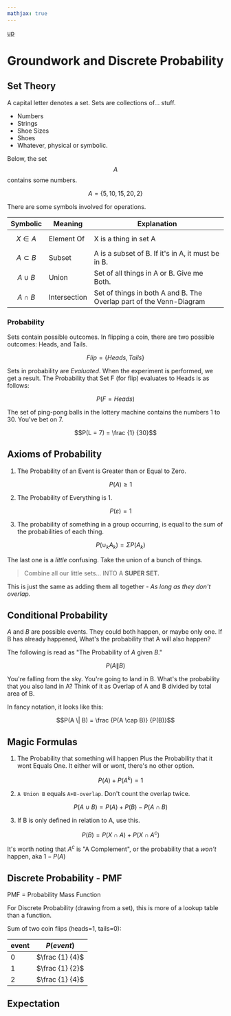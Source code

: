 ```yaml
---
mathjax: true
---
```

[up](../index.md)
# Groundwork and Discrete Probability

## Set Theory

A capital letter denotes a set. Sets are collections of... stuff.
- Numbers
- Strings
- Shoe Sizes
- Shoes
- Whatever, physical or symbolic.

Below, the set $$A$$ contains some numbers.

$$ A = \{ 5, 10, 15, 20, 2 \} $$

There are some symbols involved for operations.

 Symbolic | Meaning | Explanation
 --- | --- | ---
 $$X \in A$$ | Element Of | X is a thing in set A
 $$A \subset B$$ | Subset | A is a subset of B. If it's in A, it must be in B.
 $$A \cup B$$ | Union | Set of all things in A or B. Give me Both.
 $$A \cap B$$ | Intersection | Set of things in both A and B. The Overlap part of the Venn-Diagram

### Probability

Sets contain possible outcomes. In flipping a coin, there are two possible outcomes: Heads, and Tails.

$$ Flip = \{Heads, Tails\}$$

Sets in probability are *Evaluated*. When the experiment is performed, we get a result. The Probability that Set F (for flip) evaluates to Heads is as follows:

$$P(F = Heads)$$

The set of ping-pong balls in the lottery machine contains the numbers 1 to 30. You've bet on 7.

$$P(L = 7) = \frac {1} {30}$$

## Axioms of Probability

1. The Probability of an Event is Greater than or Equal to Zero.

    $$P(A) \geq 1$$

2. The Probability of Everything is 1.

    $$P(\varepsilon) = 1$$

3. The probability of something in a group occurring, is equal to the sum of the probabilities of each thing.

    $$P(\cup_{k}A_{k}) = \Sigma P(A_{k})$$

The last one is a *little* confusing. Take the union of a bunch of things.

> Combine all our little sets... INTO A **SUPER SET.**

This is just the same as adding them all together - *As long as they don't overlap.*

## Conditional Probability

$A$ and $B$ are possible events. They could both happen, or maybe only one. If B has already happened, What's the probability that A will also happen?

The following is read as "The Probability of $A$ given $B$."

$$P(A \| B)$$

You're falling from the sky. You're going to land in B. What's the probability that you also land in A? Think of it as Overlap of A and B divided by total area of B.

In fancy notation, it looks like this:

$$P(A \| B) = \frac {P(A \cap B)} {P(B)}$$

## Magic Formulas

1. The Probability that something will happen Plus the Probability that it wont Equals One. It either will or wont, there's no other option.

    $$P(A)+P(A^k)=1$$

2. `A Union B` equals `A+B-overlap`. Don't count the overlap twice.

    $$P(A \cup B) = P(A) + P(B) - P(A \cap B)$$

3. If B is only defined in relation to A, use this.

    $$P(B)=P(X\cap A)+P(X\cap A^c)$$

It's worth noting that $A^c$ is "A Complement", or the probability that a *won't* happen, aka $1-P(A)$

## Discrete Probability - PMF

PMF = Probability Mass Function

For Discrete Probability (drawing from a set), this is more of a lookup table than a function.

Sum of two coin flips (heads=1, tails=0):

event | $P(event)$
--- | ---
0 | $\frac {1} {4}$
1 | $\frac {1} {2}$
2 | $\frac {1} {4}$

## Expectation
